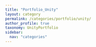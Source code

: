 ```yaml
---
title: "Portfolio_Unity"
layout: category
permalink: /categories/portfolio/unity/
author_profile: true
taxonomy: UnityPortfolio
sidebar:
  nav: "categories"
---
```

